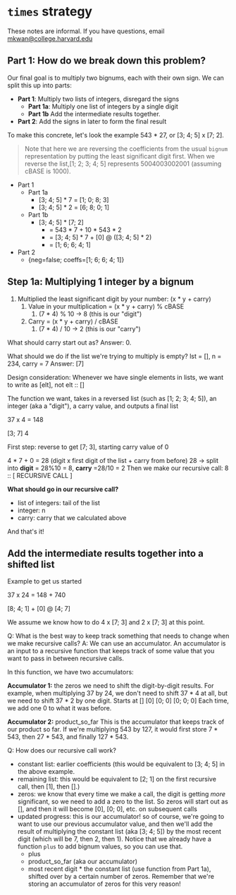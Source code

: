 # `times` strategy

These notes are informal. If you have questions, email mkwan@college.harvard.edu

## Part 1: How do we break down this problem?
Our final goal is to multiply two bignums, each with their own sign. We can split this up into parts:
- **Part 1**: Multiply two lists of integers, disregard the signs
	- **Part 1a**: Multiply one list of integers by a single digit
	- **Part 1b** Add the intermediate results together.
- **Part 2**: Add the signs in later to form the final result

To make this concrete, let's look the example 543 * 27, or [3; 4; 5] x [7; 2].

> Note that here we are reversing the coefficients from the usual `bignum` representation by putting the least significant digit first. When we reverse the list,[1; 2; 3; 4; 5] represents 5004003002001 (assuming cBASE is 1000).

- Part 1
	- Part 1a
		- [3; 4; 5] * 7 = [1; 0; 8; 3]
		- [3; 4; 5] * 2 = [6; 8; 0; 1]
	- Part 1b
		- [3; 4; 5] * [7; 2]
			- = 543 * 7 + 10 * 543 * 2
			- = [3; 4; 5] * 7 + [0] @ ([3; 4; 5] * 2)
			- = [1; 6; 6; 4; 1]
- Part 2
	- {neg=false; coeffs=[1; 6; 6; 4; 1]}

## Step 1a: Multiplying 1 integer by a bignum
1. Multiplied the least significant digit by your number: (x * y + carry)
	1. Value in your multiplication = (x * y + carry) % cBASE
		1. (7 * 4) % 10 -> 8 (this is our "digit")
	2. Carry = (x * y + carry) / cBASE
		1. (7 * 4) / 10 -> 2 (this is our "carry")

What should carry start out as? Answer: 0.

What should we do if the list we're trying to multiply is empty?
lst = [], n = 234, carry = 7
Answer: [7]

Design consideration: Whenever we have single elements in lists, we want to write as [elt], not elt :: [] 

The function we want, takes in a reversed list (such as [1; 2; 3; 4; 5]), an integer (aka a "digit"), a carry value, and outputs a final list

37 x 4 = 148

[3; 7]
4

First step: reverse to get [7; 3], starting carry value of 0

4 * 7 + 0  = 28 (digit x first digit of the list + carry from before)
28 -> split into **digit** = 28%10 = 8, **carry** =28/10 = 2
Then we make our recursive call:
8 :: [   RECURSIVE CALL   ]

**What should go in our recursive call?**
- list of integers: tail of the list
- integer: n
- carry: carry that we calculated above

And that's it!

## Add the intermediate results together into a shifted list

Example to get us started

37 x 24 = 148 + 740

[8; 4; 1] + [0] @ [4; 7]

We assume we know how to do 4 x [7; 3] and 2 x [7; 3] at this point.

Q: What is the best way to keep track something that needs to change when we make recursive calls?
A: We can use an accumulator. An accumulator is an input to a recursive function that keeps track of some value that you want to pass in between recursive calls.

In this function, we have two accumulators:

**Accumulator 1:** the zeros we need to shift the digit-by-digit results. For example, when multiplying 37 by 24, we don't need to shift 37 * 4 at all, but we need to shift 37 * 2 by one digit.
Starts at []
[0]
[0; 0]
[0; 0; 0]
Each time, we add one 0 to what it was before.

**Accumulator 2:** product_so_far
This is the accumulator that keeps track of our product so far. If we're multiplying 543 by 127, it would first store 7 * 543, then 27 * 543, and finally 127 * 543.

Q: How does our recursive call work?
- constant list: earlier coefficients (this would be equivalent to [3; 4; 5] in the above example.
- remaining list: this would be equivalent to [2; 1] on the first recursive call, then [1], then [].)
- zeros: we know that every time we make a call, the digit is getting _more_ significant, so we need to add a zero to the list. So zeros will start out as [], and then it will become [0], [0; 0], etc. on subsequent calls
- updated progress: this is our accumulator! so of course, we're going to want to use our previous accumulator value, and then we'll add the result of multiplying the constant list (aka [3; 4; 5]) by the most recent digit (which will be 7, then 2, then 1). Notice that we already have a function `plus` to add bignum values, so you can use that.
	- plus
	- product_so_far (aka our accumulator)
	- most recent digit * the constant list (use function from Part 1a), shifted over by a certain number of zeros. Remember that we're storing an accumulator of zeros for this very reason!










